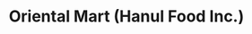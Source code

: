 ---
title: "Oriental Mart (Hanul Food Inc.)"
url: /london/oriental-mart-hanul-food-inc/
shop: Supermarkt
---